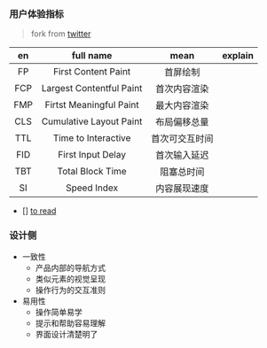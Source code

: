 ### 用户体验指标

> fork from [twitter](https://twitter.com/Barret_China/status/1281198914796830721)

|  en   |        full name         |      mean      | explain |
| :---: | :----------------------: | :------------: | :-----: |
|  FP   |   First Content Paint    |    首屏绘制    |         |
|  FCP  | Largest Contentful Paint |  首次内容渲染  |         |
|  FMP  | Firtst Meaningful Paint  |  最大内容渲染  |         |
|  CLS  | Cumulative Layout Paint  |  布局偏移总量  |         |
|  TTL  |   Time to Interactive    | 首次可交互时间 |         |
|  FID  |    First Input Delay     |  首次输入延迟  |         |
|  TBT  |     Total Block Time     |   阻塞总时间   |         |
|  SI   |       Speed Index        |  内容展现速度  |         |

- [] [to read](https://mp.weixin.qq.com/s/ESOHtwz3jCEybAN196R-rg)

### 设计侧

* 一致性
  * 产品内部的导航方式
  * 类似元素的视觉呈现
  * 操作行为的交互准则
* 易用性
  * 操作简单易学
  * 提示和帮助容易理解
  * 界面设计清楚明了